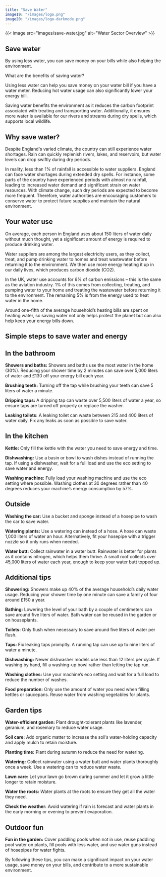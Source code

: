 ```yaml
---
title: "Save Water"
image19: "/images/logo.png"
image20: "/images/logo-darkmode.png"
---
```


{{< image src="images/save-water.jpg" alt="Water Sector Overview" >}}
## Save water

By using less water, you can save money on your bills while also helping the environment.

What are the benefits of saving water?

Using less water can help you save money on your water bill if you have a water meter. Reducing hot water usage can also significantly lower your energy bill.

Saving water benefits the environment as it reduces the carbon footprint associated with treating and transporting water. Additionally, it ensures more water is available for our rivers and streams during dry spells, which supports local wildlife.

## Why save water?

Despite England's varied climate, the country can still experience water shortages. Rain can quickly replenish rivers, lakes, and reservoirs, but water levels can drop swiftly during dry periods.

In reality, less than 1% of rainfall is accessible to water suppliers. England can face water shortages during extended dry spells. For instance, some parts of the country have experienced periods with almost no rainfall, leading to increased water demand and significant strain on water resources. With climate change, such dry periods are expected to become more frequent. Therefore, water authorities are encouraging customers to conserve water to protect future supplies and maintain the natural environment.

## Your water use

On average, each person in England uses about 150 liters of water daily without much thought, yet a significant amount of energy is required to produce drinking water.

Water suppliers are among the largest electricity users, as they collect, treat, and pump drinking water to homes and treat wastewater before returning it to the environment. We then use more energy heating it up in our daily lives, which produces carbon dioxide (CO2).

In the UK, water use accounts for 6% of carbon emissions – this is the same as the aviation industry. 1% of this comes from collecting, treating, and pumping water to your home and treating the wastewater before returning it to the environment. The remaining 5% is from the energy used to heat water in the home.

Around one-fifth of the average household’s heating bills are spent on heating water, so saving water not only helps protect the planet but can also help keep your energy bills down.

## Simple steps to save water and energy

## In the bathroom

**Showers and baths:** Showers and baths use the most water in the home (30%). Reducing your shower time by 2 minutes can save over 5,000 liters of water and £130 off your energy bill each year.

**Brushing teeth:** Turning off the tap while brushing your teeth can save 5 liters of water a minute.

**Dripping taps:** A dripping tap can waste over 5,500 liters of water a year, so ensure taps are turned off properly or replace the washer.

**Leaking toilets:** A leaking toilet can waste between 215 and 400 liters of water daily. Fix any leaks as soon as possible to save water.

## In the kitchen

**Kettle:** Only fill the kettle with the water you need to save energy and time.

**Dishwashing:** Use a basin or bowl to wash dishes instead of running the tap. If using a dishwasher, wait for a full load and use the eco setting to save water and energy.

**Washing machine:** Fully load your washing machine and use the eco setting where possible. Washing clothes at 30 degrees rather than 40 degrees reduces your machine’s energy consumption by 57%.

## Outside

**Washing the car:** Use a bucket and sponge instead of a hosepipe to wash the car to save water.

**Watering plants:** Use a watering can instead of a hose. A hose can waste 1,000 liters of water an hour. Alternatively, fit your hosepipe with a trigger nozzle so it only runs when needed.

**Water butt:** Collect rainwater in a water butt. Rainwater is better for plants as it contains nitrogen, which helps them thrive. A small roof collects over 45,000 liters of water each year, enough to keep your water butt topped up.

## Additional tips

**Showering:** Showers make up 40% of the average household’s daily water usage. Reducing your shower time by one minute can save a family of four around £150 a year.

**Bathing:** Lowering the level of your bath by a couple of centimeters can save around five liters of water. Bath water can be reused in the garden or on houseplants.

**Toilets:** Only flush when necessary to save around five liters of water per flush.

**Taps:** Fix leaking taps promptly. A running tap can use up to nine liters of water a minute.

**Dishwashing:** Newer dishwasher models use less than 12 liters per cycle. If washing by hand, fill a washing-up bowl rather than letting the tap run.

**Washing clothes:** Use your machine’s eco setting and wait for a full load to reduce the number of washes.

**Food preparation:** Only use the amount of water you need when filling kettles or saucepans. Reuse water from washing vegetables for plants.

## Garden tips

**Water-efficient garden:** Plant drought-tolerant plants like lavender, geranium, and rosemary to reduce water usage.

**Soil care:** Add organic matter to increase the soil’s water-holding capacity and apply mulch to retain moisture.

**Planting time:** Plant during autumn to reduce the need for watering.

**Watering:** Collect rainwater using a water butt and water plants thoroughly once a week. Use a watering can to reduce water waste.

**Lawn care:** Let your lawn go brown during summer and let it grow a little longer to retain moisture.

**Water the roots:** Water plants at the roots to ensure they get all the water they need.

**Check the weather:** Avoid watering if rain is forecast and water plants in the early morning or evening to prevent evaporation.

## Outdoor fun

**Fun in the garden:** Cover paddling pools when not in use, reuse paddling pool water on plants, fill pools with less water, and use water guns instead of hosepipes for water fights.

By following these tips, you can make a significant impact on your water usage, save money on your bills, and contribute to a more sustainable environment.
